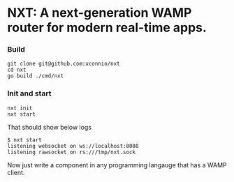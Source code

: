 # NXT: A next-generation WAMP router for modern real-time apps.

### Build
```
git clone git@github.com:xconnio/nxt
cd nxt
go build ./cmd/nxt
```

### Init and start
```
nxt init
nxt start
```

That should show below logs
```
$ nxt start
listening websocket on ws://localhost:8080
listening rawsocket on rs:///tmp/nxt.sock
```

Now just write a component in any programming langauge that has a WAMP client.

